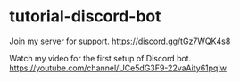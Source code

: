 # tutorial-discord-bot

Join my server for support. https://discord.gg/tGz7WQK4s8

Watch my video for the first setup of Discord bot. https://youtube.com/channel/UCe5dG3F9-22vaAity61pqIw

